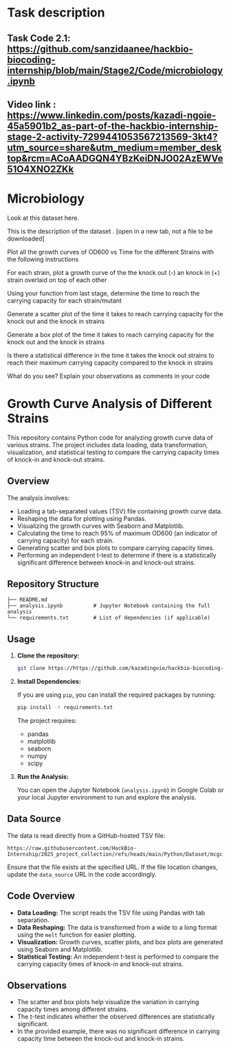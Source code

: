 # Task description

## Task Code 2.1: https://github.com/sanzidaanee/hackbio-biocoding-internship/blob/main/Stage2/Code/microbiology.ipynb

## Video link : https://www.linkedin.com/posts/kazadi-ngoie-45a5901b2_as-part-of-the-hackbio-internship-stage-2-activity-7299441053567213569-3kt4?utm_source=share&utm_medium=member_desktop&rcm=ACoAADGQN4YBzKeiDNJO02AzEWVe51O4XNO2ZKk


# Microbiology

Look at this dataset here.

This is the description of the dataset . [open in a new tab, not a file to be downloaded]

Plot all the growth curves of OD600 vs Time for the different Strains with the following instructions

For each strain, plot a growth curve of the the knock out (-) an knock in (+) strain overlaid on top of each other

Using your function from last stage, determine the time to reach the carrying capacity for each strain/mutant

Generate a scatter plot of the time it takes to reach carrying capacity for the knock out and the knock in strains

Generate a box plot of the time it takes to reach carrying capacity for the knock out and the knock in strains

Is there a statistical difference in the time it takes the knock out strains to reach their maximum carrying capacity compared to the knock in strains

What do you see? Explain your observations as comments in your code

# Growth Curve Analysis of Different Strains

This repository contains Python code for analyzing growth curve data of various strains. The project includes data loading, data transformation, visualization, and statistical testing to compare the carrying capacity times of knock-in and knock-out strains.

## Overview

The analysis involves:
- Loading a tab-separated values (TSV) file containing growth curve data.
- Reshaping the data for plotting using Pandas.
- Visualizing the growth curves with Seaborn and Matplotlib.
- Calculating the time to reach 95% of maximum OD600 (an indicator of carrying capacity) for each strain.
- Generating scatter and box plots to compare carrying capacity times.
- Performing an independent t-test to determine if there is a statistically significant difference between knock-in and knock-out strains.

## Repository Structure

```
├── README.md
├── analysis.ipynb          # Jupyter Notebook containing the full analysis
└── requirements.txt        # List of dependencies (if applicable)
```

## Usage

1. **Clone the repository:**

   ```bash
   git clone https://https://github.com/kazadingoie/hackbio-biocoding-internship
   ```

2. **Install Dependencies:**

   If you are using `pip`, you can install the required packages by running:

   ```bash
   pip install -r requirements.txt
   ```

   The project requires:
   - pandas
   - matplotlib
   - seaborn
   - numpy
   - scipy

3. **Run the Analysis:**

   You can open the Jupyter Notebook (`analysis.ipynb`) in Google Colab or your local Jupyter environment to run and explore the analysis.

## Data Source

The data is read directly from a GitHub-hosted TSV file:
```
https://raw.githubusercontent.com/HackBio-Internship/2025_project_collection/refs/heads/main/Python/Dataset/mcgc.tsv
```

Ensure that the file exists at the specified URL. If the file location changes, update the `data_source` URL in the code accordingly.

## Code Overview

- **Data Loading:** The script reads the TSV file using Pandas with tab separation.
- **Data Reshaping:** The data is transformed from a wide to a long format using the `melt` function for easier plotting.
- **Visualization:** Growth curves, scatter plots, and box plots are generated using Seaborn and Matplotlib.
- **Statistical Testing:** An independent t-test is performed to compare the carrying capacity times of knock-in and knock-out strains.

## Observations

- The scatter and box plots help visualize the variation in carrying capacity times among different strains.
- The t-test indicates whether the observed differences are statistically significant.
- In the provided example, there was no significant difference in carrying capacity time between the knock-out and knock-in strains.
